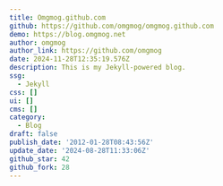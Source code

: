 ```yaml
---
title: Omgmog.github.com
github: https://github.com/omgmog/omgmog.github.com
demo: https://blog.omgmog.net
author: omgmog
author_link: https://github.com/omgmog
date: 2024-11-28T12:35:19.576Z
description: This is my Jekyll-powered blog.
ssg:
  - Jekyll
css: []
ui: []
cms: []
category:
  - Blog
draft: false
publish_date: '2012-01-28T08:43:56Z'
update_date: '2024-08-28T11:33:06Z'
github_star: 42
github_fork: 28
---
```


